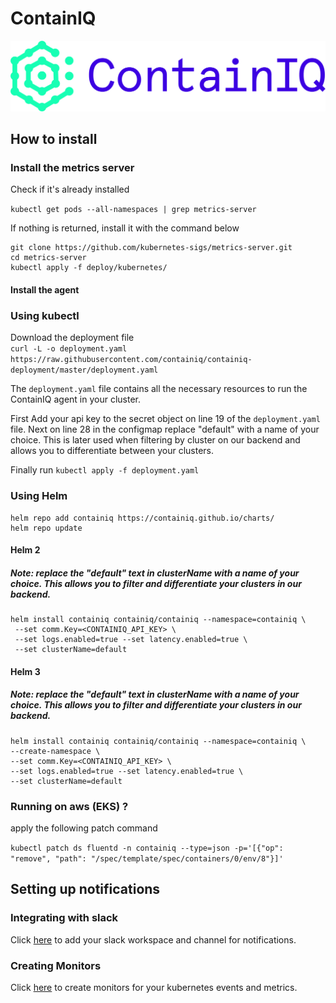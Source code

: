 # ContainIQ

![Alt text](logo.png "Title")


## How to install
### Install the metrics server
Check if it's already installed 

```kubectl get pods --all-namespaces | grep metrics-server```

If nothing is returned, install it with the command below 

```
git clone https://github.com/kubernetes-sigs/metrics-server.git
cd metrics-server
kubectl apply -f deploy/kubernetes/
```
#### Install the agent 

### Using kubectl 
Download the deployment file \
 `curl -L -o deployment.yaml https://raw.githubusercontent.com/containiq/containiq-deployment/master/deployment.yaml`

The `deployment.yaml` file contains all the necessary resources to run 
the ContainIQ agent in your cluster. 

First Add your api key to the secret object on line 19 of the `deployment.yaml` file. Next on line 28 in the configmap replace "default" with a name of your choice. 
This is later used when filtering by cluster on our backend and allows you to differentiate between your clusters. 
  
Finally run `kubectl apply -f deployment.yaml `

### Using Helm
```
helm repo add containiq https://containiq.github.io/charts/ 
helm repo update
```

#### Helm 2
##### Note: replace the "default" text in clusterName with a name of your choice. This allows you to filter and differentiate your clusters in our backend.
```
helm install containiq containiq/containiq --namespace=containiq \
 --set comm.Key=<CONTAINIQ_API_KEY> \
 --set logs.enabled=true --set latency.enabled=true \
 --set clusterName=default
 ```

#### Helm 3
##### Note: replace the "default" text in clusterName with a name of your choice. This allows you to filter and differentiate your clusters in our backend.
 ```
helm install containiq containiq/containiq --namespace=containiq \
--create-namespace \
--set comm.Key=<CONTAINIQ_API_KEY> \
--set logs.enabled=true --set latency.enabled=true \
--set clusterName=default
```

### Running on aws (EKS) ? 
apply the following patch command 

`kubectl patch ds fluentd -n containiq --type=json -p='[{"op": "remove", "path": "/spec/template/spec/containers/0/env/8"}]'`

## Setting up notifications

### Integrating with slack 
Click [here](https://app.containiq.com/profile/integration) to add your slack workspace and channel for notifications. 

### Creating Monitors
Click [here](https://app.containiq.com/profile/monitors) to create monitors for your kubernetes events and metrics. 
 
